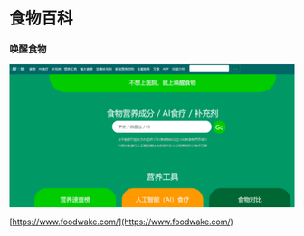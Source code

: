 # 食物百科

### 唤醒食物

![](../.gitbook/assets/image%20%288%29.png)

[https://www.foodwake.com/](https://www.foodwake.com/)

